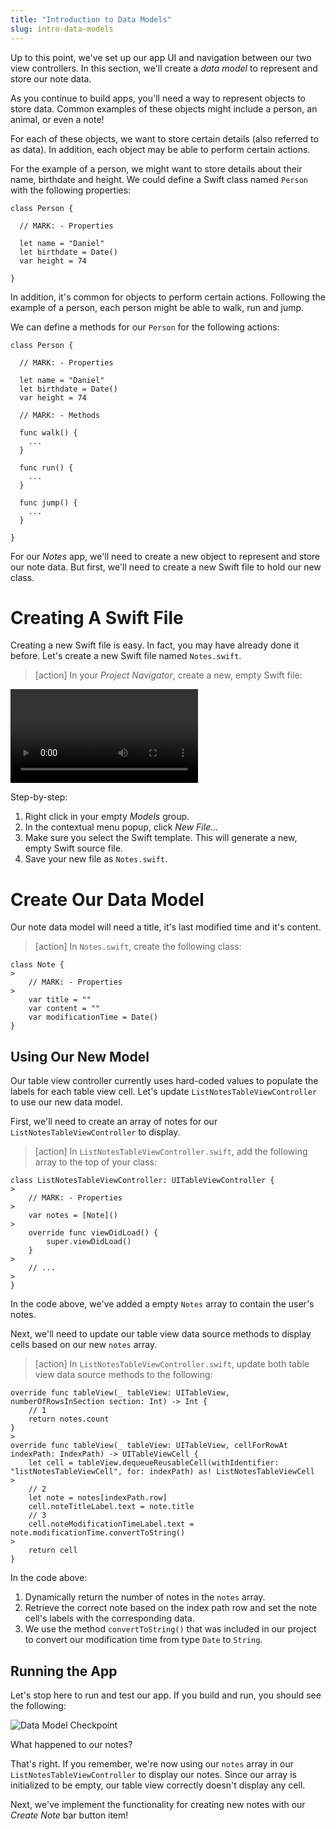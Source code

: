 ```yaml
---
title: "Introduction to Data Models"
slug: intro-data-models
---
```


Up to this point, we've set up our app UI and navigation between our two view controllers. In this section, we'll create a _data model_ to represent and store our note data.

As you continue to build apps, you'll need a way to represent objects to store data. Common examples of these objects might include a person, an animal, or even a note!

For each of these objects, we want to store certain details (also referred to as data). In addition, each object may be able to perform certain actions.

For the example of a person, we might want to store details about their name, birthdate and height. We could define a Swift class named `Person` with the following properties:

```
class Person {

  // MARK: - Properties

  let name = "Daniel"
  let birthdate = Date()
  var height = 74

}
```

In addition, it's common for objects to perform certain actions. Following the example of a person, each person might be able to walk, run and jump.

We can define a methods for our `Person` for the following actions:

```
class Person {

  // MARK: - Properties

  let name = "Daniel"
  let birthdate = Date()
  var height = 74

  // MARK: - Methods

  func walk() {
    ...
  }

  func run() {
    ...
  }

  func jump() {
    ...
  }

}
```

For our _Notes_ app, we'll need to create a new object to represent and store our note data. But first, we'll need to create a new Swift file to hold our new class.

# Creating A Swift File

Creating a new Swift file is easy. In fact, you may have already done it before. Let's create a new Swift file named `Notes.swift`.

> [action]
In your _Project Navigator_, create a new, empty Swift file:
>
![ms-video](assets/create_notes_file.mov)
>
Step-by-step:
>
1. Right click in your empty _Models_ group.
1. In the contextual menu popup, click _New File..._
1. Make sure you select the Swift template. This will generate a new, empty Swift source file.
1. Save your new file as `Notes.swift`.

# Create Our Data Model

Our note data model will need a title, it's last modified time and it's content.

> [action]
In `Notes.swift`, create the following class:
>
```
class Note {
>
    // MARK: - Properties
>
    var title = ""
    var content = ""
    var modificationTime = Date()
}
```

## Using Our New Model

Our table view controller currently uses hard-coded values to populate the labels for each table view cell. Let's update `ListNotesTableViewController` to use our new data model.

First, we'll need to create an array of notes for our `ListNotesTableViewController` to display.

> [action]
In `ListNotesTableViewController.swift`, add the following array to the top of your class:
>
```
class ListNotesTableViewController: UITableViewController {
>
    // MARK: - Properties
>
    var notes = [Note]()
>        
    override func viewDidLoad() {
        super.viewDidLoad()
    }
>
    // ...
>
}
```
>
In the code above, we've added a empty `Notes` array to contain the user's notes.

Next, we'll need to update our table view data source methods to display cells based on our new `notes` array.

> [action]
In `ListNotesTableViewController.swift`, update both table view data source methods to the following:
>
```
override func tableView(_ tableView: UITableView, numberOfRowsInSection section: Int) -> Int {
    // 1
    return notes.count
}
>
override func tableView(_ tableView: UITableView, cellForRowAt indexPath: IndexPath) -> UITableViewCell {
    let cell = tableView.dequeueReusableCell(withIdentifier: "listNotesTableViewCell", for: indexPath) as! ListNotesTableViewCell
>    
    // 2
    let note = notes[indexPath.row]
    cell.noteTitleLabel.text = note.title
    // 3
    cell.noteModificationTimeLabel.text = note.modificationTime.convertToString()
>    
    return cell
}
```
>
In the code above:
>
1. Dynamically return the number of notes in the `notes` array.
1. Retrieve the correct note based on the index path row and set the note cell's labels with the corresponding data.
1. We use the method `convertToString()` that was included in our project to convert our modification time from type `Date` to `String`.

## Running the App

Let's stop here to run and test our app. If you build and run, you should see the following:

![Data Model Checkpoint](assets/data_model_checkpoint.png)

What happened to our notes?

That's right. If you remember, we're now using our `notes` array in our `ListNotesTableViewController` to display our notes. Since our array is initialized to be empty, our table view correctly doesn't display any cell.

Next, we've implement the functionality for creating new notes with our _Create Note_ bar button item!
